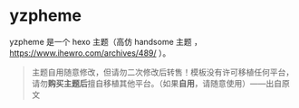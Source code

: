 # yzpheme

yzpheme 是一个 hexo 主题（高仿 handsome 主题 ，https://www.ihewro.com/archives/489/ ）。

> 主题自用随意修改，但请勿二次修改后转售！模板没有许可移植任何平台，请勿**购买主题后**擅自移植其他平台。（如果**自用**，请随意使用）——出自原文